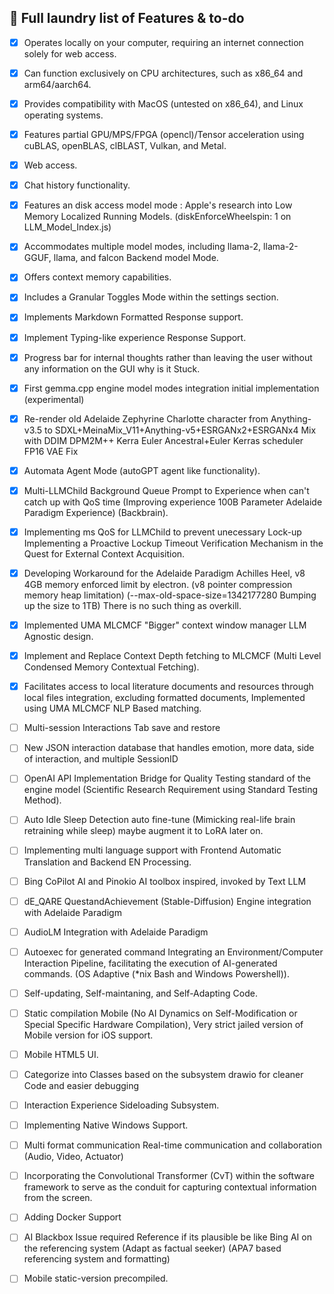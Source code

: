 ## 📃 Full laundry list of Features & to-do
- [x] Operates locally on your computer, requiring an internet connection solely for web access.
- [x] Can function exclusively on CPU architectures, such as x86_64 and arm64/aarch64.
- [x] Provides compatibility with MacOS (untested on x86_64), and Linux operating systems.
- [x] Features partial GPU/MPS/FPGA (opencl)/Tensor acceleration using cuBLAS, openBLAS, clBLAST, Vulkan, and Metal.
- [x] Web access.
- [x] Chat history functionality.
- [X] Features an disk access model mode : Apple's research into Low Memory Localized Running Models. (diskEnforceWheelspin: 1 on LLM_Model_Index.js)
- [x] Accommodates multiple model modes, including llama-2, llama-2-GGUF, llama, and falcon Backend model Mode.
- [x] Offers context memory capabilities.
- [x] Includes a Granular Toggles Mode within the settings section.
- [x] Implements Markdown Formatted Response support.
- [x] Implement Typing-like experience Response Support.
- [x] Progress bar for internal thoughts rather than leaving the user without any information on the GUI why is it Stuck.
- [x] First gemma.cpp engine model modes integration initial implementation (experimental) 
- [x] Re-render old Adelaide Zephyrine Charlotte character from Anything-v3.5 to SDXL+MeinaMix_V11+Anything-v5+ESRGANx2+ESRGANx4 Mix with DDIM DPM2M++ Kerra Euler Ancestral+Euler Kerras scheduler FP16 VAE Fix
- [x] Automata Agent Mode (autoGPT agent like functionality).
- [x] Multi-LLMChild Background Queue Prompt to Experience when can't catch up with QoS time (Improving experience 100B Parameter Adelaide Paradigm Experience) (Backbrain).
- [x] Implementing ms QoS for LLMChild to prevent unecessary Lock-up Implementing a Proactive Lockup Timeout Verification Mechanism in the Quest for External Context Acquisition.
- [x] Developing Workaround for the Adelaide Paradigm Achilles Heel, v8 4GB memory enforced limit by electron. (v8 pointer compression memory heap limitation) (--max-old-space-size=1342177280 Bumping up the size to 1TB) There is no such thing as overkill.
- [x] Implemented UMA MLCMCF "Bigger" context window manager LLM Agnostic design.
- [x] Implement and Replace Context Depth fetching to MLCMCF (Multi Level Condensed Memory Contextual Fetching).
- [x] Facilitates access to local literature documents and resources through local files integration, excluding formatted documents, Implemented using UMA MLCMCF NLP Based matching.
- [ ] Multi-session Interactions Tab save and restore
- [ ] New JSON interaction database that handles emotion, more data, side of interaction, and multiple SessionID
- [ ] OpenAI API Implementation Bridge for Quality Testing standard of the engine model (Scientific Research Requirement using Standard Testing Method).
- [ ] Auto Idle Sleep Detection auto fine-tune (Mimicking real-life brain retraining while sleep) maybe augment it to LoRA later on.
- [ ] Implementing multi language support with Frontend Automatic Translation and Backend EN Processing.
- [ ] Bing CoPilot AI and Pinokio AI toolbox inspired, invoked by Text LLM
- [ ] dE_QARE QuestandAchievement (Stable-Diffusion) Engine integration with Adelaide Paradigm
- [ ] AudioLM Integration with Adelaide Paradigm   
- [ ] Autoexec for generated command Integrating an Environment/Computer Interaction Pipeline, facilitating the execution of AI-generated commands. (OS Adaptive (*nix Bash and Windows Powershell)).
- [ ] Self-updating, Self-maintaning, and Self-Adapting Code.
- [ ] Static compilation Mobile (No AI Dynamics on Self-Modification or Special Specific Hardware Compilation), Very strict jailed version of Mobile version for iOS support.
- [ ] Mobile HTML5 UI.
- [ ] Categorize into Classes based on the subsystem drawio for cleaner Code and easier debugging

- [ ] Interaction Experience Sideloading Subsystem.
- [ ] Implementing Native Windows Support.
- [ ] Multi format communication Real-time communication and collaboration (Audio, Video, Actuator)
- [ ] Incorporating the Convolutional Transformer (CvT) within the software framework to serve as the conduit for capturing contextual information from the screen.
- [ ] Adding Docker Support
- [ ] AI Blackbox Issue required Reference if its plausible be like Bing AI on the referencing system (Adapt as factual seeker) (APA7 based referencing system and formatting)
- [ ] Mobile static-version precompiled.

